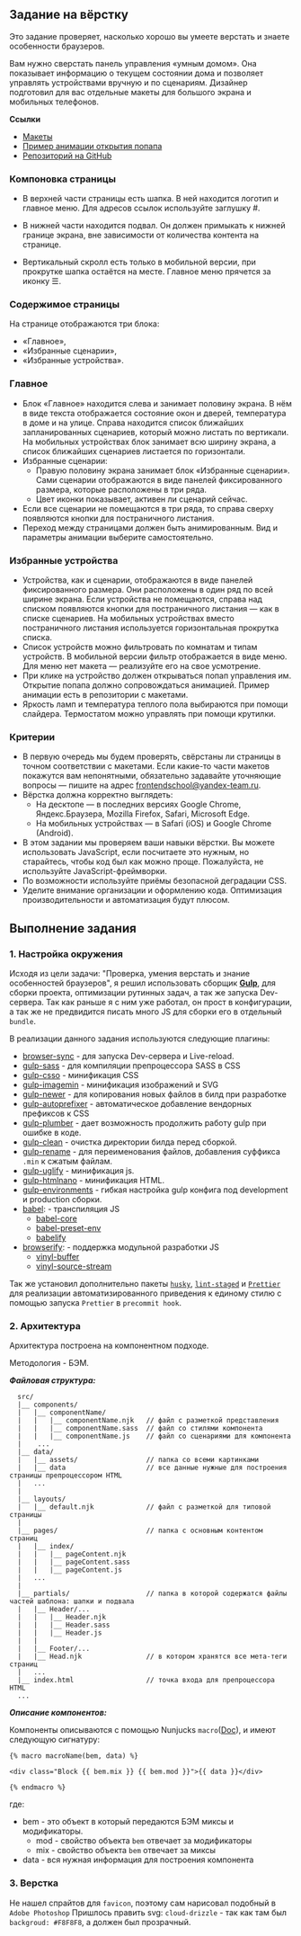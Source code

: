 ## Задание на вёрстку

Это задание проверяет, насколько хорошо вы умеете верстать и знаете особенности браузеров.

Вам нужно сверстать панель управления «умным домом». Она показывает информацию о текущем состоянии дома и позволяет управлять устройствами вручную и по сценариям. Дизайнер подготовил для вас отдельные макеты для большого экрана и мобильных телефонов.

**Ссылки**

- [Макеты](https://yandex-shri-2018.github.io/entrance-task-2-2/guide/)
- [Пример анимации открытия попапа](https://yandex-shri-2018.github.io/entrance-task-2-2/Animation.mp4)
- [Репозиторий на GitHub](https://github.com/yandex-shri-2018/entrance-task-2-2)

### Компоновка страницы

- В верхней части страницы есть шапка. В ней находится логотип и главное меню. Для адресов ссылок используйте заглушку #.

- В нижней части находится подвал. Он должен примыкать к нижней границе экрана, вне зависимости от количества контента на странице.

- Вертикальный скролл есть только в мобильной версии, при прокрутке шапка остаётся на месте. Главное меню прячется за иконку ☰.

### Содержимое страницы

На странице отображаются три блока:

- «Главное»,
- «Избранные сценарии»,
- «Избранные устройства».

### Главное

- Блок «Главное» находится слева и занимает половину экрана. В нём в виде текста отображается состояние окон и дверей, температура в доме и на улице. Справа находится список ближайших запланированных сценариев, который можно листать по вертикали. На мобильных устройствах блок занимает всю ширину экрана, а список ближайших сценариев листается по горизонтали.
- Избранные сценарии:
  - Правую половину экрана занимает блок «Избранные сценарии». Сами сценарии отображаются в виде панелей фиксированного размера, которые расположены в три ряда.
  - Цвет иконки показывает, активен ли сценарий сейчас.
- Если все сценарии не помещаются в три ряда, то справа сверху появляются кнопки для постраничного листания.
- Переход между страницами должен быть анимированным. Вид и параметры анимации выберите самостоятельно.

### Избранные устройства

- Устройства, как и сценарии, отображаются в виде панелей фиксированного размера. Они расположены в один ряд по всей ширине экрана. Если устройства не помещаются, справа над списком появляются кнопки для постраничного листания — как в списке сценариев. На мобильных устройствах вместо постраничного листания используется горизонтальная прокрутка списка.
- Список устройств можно фильтровать по комнатам и типам устройств. В мобильной версии фильтр отображается в виде меню. Для меню нет макета — реализуйте его на свое усмотрение.
- При клике на устройство должен открываться попап управления им. Открытие попапа должно сопровождаться анимацией. Пример анимации есть в репозитории с макетами.
- Яркость ламп и температура теплого пола выбираются при помощи слайдера. Термостатом можно управлять при помощи крутилки.

### Критерии

- В первую очередь мы будем проверять, свёрстаны ли страницы в точном соответствии с макетами. Если какие-то части макетов покажутся вам непонятными, обязательно задавайте уточняющие вопросы — пишите на адрес frontendschool@yandex-team.ru.
- Вёрстка должна корректно выглядеть:
  - На десктопе — в последних версиях Google Chrome, Яндекс.Браузера, Mozilla Firefox, Safari, Microsoft Edge.
  - На мобильных устройствах — в Safari (iOS) и Google Chrome (Android).
- В этом задании мы проверяем ваши навыки вёрстки. Вы можете использовать JavaScript, если посчитаете это нужным, но старайтесь, чтобы код был как можно проще. Пожалуйста, не используйте JavaScript-фреймворки.
- По возможности используйте приёмы безопасной деградации CSS.
- Уделите внимание организации и оформлению кода. Оптимизация производительности и автоматизация будут плюсом.

## Выполнение задания

### 1. Настройка окружения

Исходя из цели задачи: "Проверка, умения верстать и знание особенностей браузеров", я решил использовать сборщик [**Gulp**](https://gulpjs.com/), для сборки проекта, оптимизации рутинных задач, а так же запуска Dev-сервера. Так как раньше я с ним уже работал, он прост в конфигурации, а так же не предвидится писать много JS для сборки его в отдельный `bundle`.

В реализации данного задания используются следующие плагины:

- [browser-sync](https://www.npmjs.com/package/browser-sync) - для запуска Dev-сервера и Live-reload.
- [gulp-sass](https://www.npmjs.com/package/gulp-sass) - для компиляции препроцессора SASS в CSS
- [gulp-csso](https://www.npmjs.com/package/gulp-csso) - минификация CSS
- [gulp-imagemin](https://www.npmjs.com/package/gulp-imagemin) - минификация изображений и SVG
- [gulp-newer](https://www.npmjs.com/package/gulp-newer) - для копирования новых файлов в билд при разработке
- [gulp-autoprefixer](https://www.npmjs.com/package/gulp-autoprefixer) - автоматическое добавление вендорных префиксов к CSS
- [gulp-plumber](https://www.npmjs.com/package/gulp-plumber) - дает возможность продолжить работу gulp при ошибке в коде.
- [gulp-clean](https://github.com/peter-vilja/gulp-clean) - очистка директории билда перед сборкой.
- [gulp-rename](https://www.npmjs.com/package/gulp-rename) - для переименования файлов, добавления суффикса `.min` к сжатым файлам.
- [gulp-uglify](https://www.npmjs.com/package/gulp-uglify) - минификация js.
- [gulp-htmlnano](https://www.npmjs.com/package/gulp-htmlnano) - минификация HTML.
- [gulp-environments](https://www.npmjs.com/package/gulp-environments) - гибкая настройка gulp конфига под development и production сборки.
- [babel](https://babeljs.io/): - транспиляция JS
  - [babel-core](https://www.npmjs.com/package/babel-core)
  - [babel-preset-env](https://www.npmjs.com/package/babel-preset-env)
  - [babelify](https://www.npmjs.com/package/babelify)
- [browserify](https://www.npmjs.com/package/browserify): - поддержка модульной разработки JS
  - [vinyl-buffer](https://www.npmjs.com/package/vinyl-buffer)
  - [vinyl-source-stream](https://www.npmjs.com/package/vinyl-source-stream)

Так же установил дополнительно пакеты [`husky`](https://www.npmjs.com/package/husky), [`lint-staged`](https://www.npmjs.com/package/lint-staged) и [`Prettier`](https://www.npmjs.com/package/prettier) для реализации автоматизированного приведения к единому стилю с помощью запуска `Prettier` в `precommit hook`.

### 2. Архитектура

Архитектура построена на компонентном подходе.

Методология - БЭМ.

_**Файловая структура:**_

```
  src/
  |__ components/
  |   |__ componentName/
  |   |   |__ componentName.njk   // файл с разметкой представления
  |   |   |__ componentName.sass  // файл со стилями компонента
  |   |   |__ componentName.js    // файл со сценариями для компонента
  |    ...
  |__ data/
  |   |__ assets/                 // папка со всеми картинками
  |   |__ data                    // все данные нужные для построения страницы препроцессором HTML
  |   ...
  |
  |__ layouts/
  |   |__ default.njk             // файл с разметкой для типовой страницы
  |
  |__ pages/                      // папка с основным контентом страниц
  |   |__ index/
  |   |   |__ pageContent.njk
  |   |   |__ pageContent.sass
  |   |   |__ pageContent.js
  |   ...
  |
  |__ partials/                   // папка в которой содержатся файлы частей шаблона: шапки и подвала
  |   |__ Header/...
  |   |   |__ Header.njk
  |   |   |__ Header.sass
  |   |   |__ Header.js
  |   |
  |   |__ Footer/...
  |   |__ Head.njk                // в котором хранятся все мета-теги страниц
  |   ...
  |__ index.html                  // точка входа для препроцессора HTML
  ...
```

_**Описание компонентов:**_

Компоненты описываются с помощью Nunjucks `macro`([Doc](https://mozilla.github.io/nunjucks/templating.html#macro)), и имеют следующую сигнатуру:

```
{% macro macroName(bem, data) %}

<div class="Block {{ bem.mix }} {{ bem.mod }}">{{ data }}</div>

{% endmacro %}
```

где:

- bem - это объект в который передаются БЭМ миксы и модификаторы.
  - mod - свойство объекта `bem` отвечает за модификаторы
  - mix - свойство объекта `bem` отвечает за миксы
- data - вся нужная информация для построения компонента

### 3. Верстка

Не нашел спрайтов для `favicon`, поэтому сам нарисовал подобный в `Adobe Photoshop`
Пришлось править svg: `cloud-drizzle` - так как там был `backgroud: #F8F8F8`, а должен был прозрачный.
